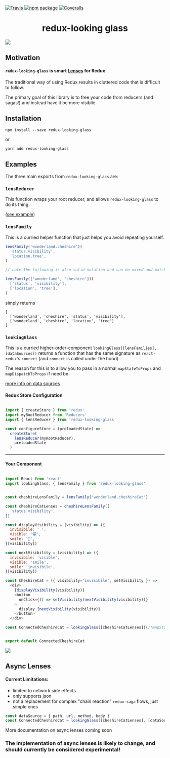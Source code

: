 [![Travis][build-badge]][build]
[![npm package][npm-badge]][npm]
[![Coveralls][coveralls-badge]][coveralls]


# <center>redux-looking glass</center>



![](https://upload.wikimedia.org/wikipedia/commons/9/96/Aliceroom3.jpg)


## Motivation


#### `redux-looking-glass` is smart [Lenses](https://medium.com/javascript-inside/an-introduction-into-lenses-in-javascript-e494948d1ea5) for Redux

The traditional way of using Redux results in cluttered code that is difficult to follow.

The primary goal of this library is to free your code from reducers (and sagas!) and instead have it be more visibile.




## Installation


`npm install --save redux-looking-glass`

or

`yarn add redux-looking-glass`


## Examples

The three main exports from `redux-looking-glass` are:

### `lensReducer`

This function wraps your root reducer, and allows `redux-looking-glass` to do its thing.

([see example](#redux-store-configuration))


### `lensFamily`

This is a curried helper function that just helps you avoid repeating yourself.

```javascript
lensFamily('wonderland.cheshire')(
  'status.visibility',
  'location.tree',
)

// note the following is also valid notation and can be mixed and matched if needed

lensFamily(['wonderland', 'cheshire'])(
  ['status', 'visibility'],
  ['location', 'tree'],
)


```

simply returns 


```javscript
[
  ['wonderland', 'cheshire', 'status', 'visibility'],
  ['wonderland', 'cheshire', 'location', 'tree']
]
```



### `lookingGlass`

This is a curried higher-order-component `lookingGlass([lensFamilies], [dataSources])` returns a function that has the same signature as `react-redux`'s `connect` (and `connect` is called under the hood). 

The reason for this is to allow you to pass in a normal `mapStateToProps` and `mapDispatchToProps` if need be.

[more info on data sources](#async-lenses)


#### Redux Store Configuration

```javascript

import { createStore } from 'redux'
import myRootReducer from 'Reducers'
import { lensReducer } from 'redux-looking-glass'

const configureStore = (preloadedState) =>
  createStore(
    lensReducer(myRootReducer),
    preloadedState
  )


```


---

#### Your Component

```javascript

import React from 'react'
import lookingGlass, { lensFamily } from 'redux-looking-glass'


const cheshireLensFamily = lensFamily('wonderland.cheshireCat')

const cheshireCatLenses = cheshireLensFamily([
  'status.visibility',
])

const displayVisibility = (visibility) => ({
  invisibile: ' ',
  visible: '😸',
  smile: '👄',
}[visibility])

const nextVisibility = (visibility) => ({
  invisibile: 'visible',
  visible: 'smile',
  smile: 'invisibile',
}[visibility])

const CheshireCat = ({ visibility='invisibile', setVisibility }) =>
  <div>
    {displayVisibility(visibility)}
    <button
      onClick={() => setVisibility(nextVisibility(visibility))}
    >
      display {nextVisibility(visibility)}
    </button>
  </div>

const ConnectedCheshireCat = lookingGlass([cheshireCatLenses])(/*mapStateToProps, mapDispatchToProps*/)(CheshireCat)


export default ConnectedCheshireCat


```


![](https://cdn-images-1.medium.com/max/1600/1*bbIuIH0F1kbzxem3LJNnSg.jpeg)



## Async Lenses


#### Current Limitations:

* limited to network side effects
* only supports json
* not a replacement for complex "chain reaction" `redux-saga` flows, just simple ones

```javascript
const dataSource = { path, url, method, body }
const ConnectedCheshireCat = lookingGlass([cheshireCatLenses], [dataSource])(/*mapStateToProps, mapDispatchToProps*/)(CheshireCat)
```

More documentation on async lenses coming soon

### The implementation of async lenses is likely to change, and should currently be considered experimental!



[build-badge]: https://img.shields.io/travis/user/repo/master.png?style=flat-square
[build]: https://travis-ci.org/user/repo

[npm-badge]: https://img.shields.io/npm/v/npm-package.png?style=flat-square
[npm]: https://www.npmjs.org/package/npm-package

[coveralls-badge]: https://img.shields.io/coveralls/user/repo/master.png?style=flat-square
[coveralls]: https://coveralls.io/github/user/repo
